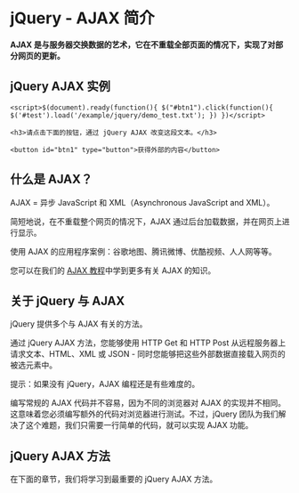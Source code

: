 
# jQuery - AJAX 简介




**AJAX 是与服务器交换数据的艺术，它在不重载全部页面的情况下，实现了对部分网页的更新。**

## jQuery AJAX 实例

```
<script>$(document).ready(function(){ $("#btn1").click(function(){ $('#test').load('/example/jquery/demo_test.txt'); }) })</script>

<h3>请点击下面的按钮，通过 jQuery AJAX 改变这段文本。</h3>

<button id="btn1" type="button">获得外部的内容</button>
```



## 什么是 AJAX？

AJAX = 异步 JavaScript 和 XML（Asynchronous JavaScript and XML）。

简短地说，在不重载整个网页的情况下，AJAX 通过后台加载数据，并在网页上进行显示。

使用 AJAX 的应用程序案例：谷歌地图、腾讯微博、优酷视频、人人网等等。

您可以在我们的 [AJAX 教程](/ajax/index.asp)中学到更多有关 AJAX 的知识。

## 关于 jQuery 与 AJAX

jQuery 提供多个与 AJAX 有关的方法。

通过 jQuery AJAX 方法，您能够使用 HTTP Get 和 HTTP Post 从远程服务器上请求文本、HTML、XML 或 JSON - 同时您能够把这些外部数据直接载入网页的被选元素中。

提示：如果没有 jQuery，AJAX 编程还是有些难度的。

编写常规的 AJAX 代码并不容易，因为不同的浏览器对 AJAX 的实现并不相同。这意味着您必须编写额外的代码对浏览器进行测试。不过，jQuery 团队为我们解决了这个难题，我们只需要一行简单的代码，就可以实现 AJAX 功能。

## jQuery AJAX 方法

在下面的章节，我们将学习到最重要的 jQuery AJAX 方法。




